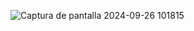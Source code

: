 ![Captura de pantalla 2024-09-26 101815](https://github.com/user-attachments/assets/b2130cdb-3cd6-49e0-bfa0-31a1c0b5470a)
